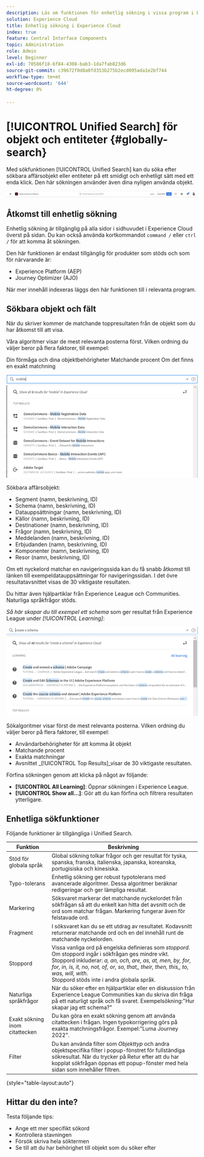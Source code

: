 ```yaml
---
description: Läs om funktionen för enhetlig sökning i vissa program i Experience Cloud.
solution: Experience Cloud
title: Enhetlig sökning i Experience Cloud
index: true
feature: Central Interface Components
topic: Administration
role: Admin
level: Beginner
exl-id: 70586f18-6f84-4308-bab3-1da7fab823d6
source-git-commit: c39672f0d8a0fd353b275b2ecd095ada1e2bf744
workflow-type: tm+mt
source-wordcount: '644'
ht-degree: 0%

---
```


# [!UICONTROL Unified Search] för objekt och entiteter {#globally-search}

Med sökfunktionen [!UICONTROL Unified Search] kan du söka efter sökbara affärsobjekt eller entiteter på ett smidigt och enhetligt sätt med ett enda klick. Den här sökningen använder även dina nyligen använda objekt.

![Sök globalt efter objekt och entiteter](../assets/platform-search.png)

## Åtkomst till enhetlig sökning

Enhetlig sökning är tillgänglig på alla sidor i sidhuvudet i Experience Cloud överst på sidan. Du kan också använda kortkommandot `command /` eller `ctrl /` för att komma åt sökningen.

Den här funktionen är endast tillgänglig för produkter som stöds och som för närvarande är:

* Experience Platform (AEP)
* Journey Optimizer (AJO)

När mer innehåll indexeras läggs den här funktionen till i relevanta program.

## Sökbara objekt och fält

När du skriver kommer de matchande toppresultaten från de objekt som du har åtkomst till att visa.

Våra algoritmer visar de mest relevanta posterna först. Vilken ordning du väljer beror på flera faktorer, till exempel:

Din förmåga och dina objektbehörigheter
Matchande procent
Om det finns en exakt matchning

![Enhetlig sökning i Experience Cloud](../assets/unified-search-results.png)

Sökbara affärsobjekt:

* Segment (namn, beskrivning, ID)
* Schema (namn, beskrivning, ID)
* Datauppsättningar (namn, beskrivning, ID)
* Källor (namn, beskrivning, ID)
* Destinationer (namn, beskrivning, ID)
* Frågor (namn, beskrivning, ID)
* Meddelanden (namn, beskrivning, ID)
* Erbjudanden (namn, beskrivning, ID)
* Komponenter (namn, beskrivning, ID)
* Resor (namn, beskrivning, ID)

Om ett nyckelord matchar en navigeringssida kan du få snabb åtkomst till länken till exempeldatauppsättningar för navigeringssidan. I det övre resultatavsnittet visas de 30 viktigaste resultaten.

Du hittar även hjälpartiklar från Experience League och Communities. Naturliga språkfrågor stöds.

_Så här skapar du till exempel ett schema_ som ger resultat från Experience League under _[!UICONTROL Learning]_:

![Enhetlig sökning i hjälpen för Experience Cloud](../assets/unified-search-learning.png)

Sökalgoritmer visar först de mest relevanta posterna. Vilken ordning du väljer beror på flera faktorer, till exempel:

* Användarbehörigheter för att komma åt objekt
* Matchande procent
* Exakta matchningar
* Avsnittet _[!UICONTROL Top Results]_visar de 30 viktigaste resultaten.

Förfina sökningen genom att klicka på något av följande:

* **[!UICONTROL All Learning]**: Öppnar sökningen i Experience League.
* **[!UICONTROL Show all...]**: Gör att du kan förfina och filtrera resultaten ytterligare.

## Enhetliga sökfunktioner

Följande funktioner är tillgängliga i Unified Search.

| Funktion | Beskrivning |
| ------- | ------- |
| Stöd för globala språk | Global sökning tolkar frågor och ger resultat för tyska, spanska, franska, italienska, japanska, koreanska, portugisiska och kinesiska. |
| Typo-tolerans | Enhetlig sökning ger robust typotolerans med avancerade algoritmer. Dessa algoritmer beräknar redigeringar och ger lämpliga resultat. |
| Markering | Söksvaret markerar det matchande nyckelordet från sökfrågan så att du enkelt kan hitta det avsnitt och de ord som matchar frågan. Markering fungerar även för felstavade ord. |
| Fragment | I söksvaret kan du se ett utdrag av resultatet. Kodavsnitt returnerar matchande ord och en del innehåll runt de matchande nyckelorden. |
| Stoppord | Vissa vanliga ord på engelska definieras som _stoppord_. Om stoppord ingår i sökfrågan ges mindre vikt. <br>Stoppord inkluderar: _a, an, och, are, as, at, men, by, for, for, in, is, it, no, not, of, or, so, that,, their, then, this,, to, was, will, with_. <br>Stoppord stöds inte i andra globala språk. |
| Naturliga språkfrågor | När du söker efter en hjälpartiklar eller en diskussion från Experience League Communities kan du skriva din fråga på ett naturligt språk och få svaret. Exempelsökning:&quot;Hur skapar jag ett schema?&quot; |
| Exakt sökning inom citattecken | Du kan göra en exakt sökning genom att använda citattecken i frågan. Ingen typokorrigering görs på exakta matchningsfrågor. Exempel:&quot;Luma Journey 2022&quot;. |
| Filter | Du kan använda filter som _Objekttyp_ och andra objektspecifika filter i popup-fönstret för fullständiga sökresultat. När du trycker på Retur efter att du har kopplat sökfrågan öppnas ett popup-fönster med hela sidan som innehåller filtren. |

{style="table-layout:auto"}

## Hittar du den inte?

Testa följande tips:

* Ange ett mer specifikt sökord
* Kontrollera stavningen
* Försök skriva hela söktermen
* Se till att du har behörighet till objekt som du söker efter
